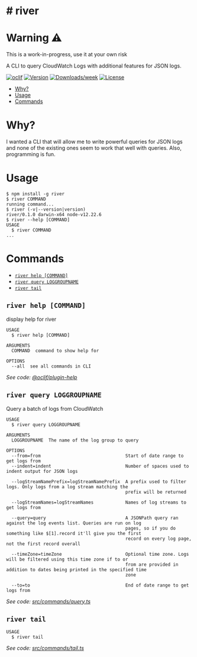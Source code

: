 # river
=========

# Warning :warning:
This is a work-in-progress, use it at your own risk

A CLI to query CloudWatch Logs with additional features for JSON logs.

[![oclif](https://img.shields.io/badge/cli-oclif-brightgreen.svg)](https://oclif.io)
[![Version](https://img.shields.io/npm/v/@ck/river.svg)](https://npmjs.org/package/river)
[![Downloads/week](https://img.shields.io/npm/dw/@ck/river.svg)](https://npmjs.org/package/river)
[![License](https://img.shields.io/npm/l/@ck/river.svg)](https://github.com/Juanelorganelo/river/blob/master/package.json)

<!-- toc -->
* [Why?](#why)
* [Usage](#usage)
* [Commands](#commands)
<!-- tocstop -->

# Why?
I wanted a CLI that will allow me to write powerful queries for JSON logs and none of the existing ones seem to work that well with queries. Also, programming is fun.

# Usage
<!-- usage -->
```sh-session
$ npm install -g river
$ river COMMAND
running command...
$ river (-v|--version|version)
river/0.1.0 darwin-x64 node-v12.22.6
$ river --help [COMMAND]
USAGE
  $ river COMMAND
...
```
<!-- usagestop -->
# Commands
<!-- commands -->
* [`river help [COMMAND]`](#river-help-command)
* [`river query LOGGROUPNAME`](#river-query-loggroupname)
* [`river tail`](#river-tail)

## `river help [COMMAND]`

display help for river

```
USAGE
  $ river help [COMMAND]

ARGUMENTS
  COMMAND  command to show help for

OPTIONS
  --all  see all commands in CLI
```

_See code: [@oclif/plugin-help](https://github.com/oclif/plugin-help/blob/v3.2.3/src/commands/help.ts)_

## `river query LOGGROUPNAME`

Query a batch of logs from CloudWatch

```
USAGE
  $ river query LOGGROUPNAME

ARGUMENTS
  LOGGROUPNAME  The name of the log group to query

OPTIONS
  --from=from                                Start of date range to get logs from
  --indent=indent                            Number of spaces used to indent output for JSON logs

  --logStreamNamePrefix=logStreamNamePrefix  A prefix used to filter logs. Only logs from a log stream matching the
                                             prefix will be returned

  --logStreamNames=logStreamNames            Names of log streams to get logs from

  --query=query                              A JSONPath query ran against the log events list. Queries are run on log
                                             pages, so if you do something like $[1].record it'll give you the first
                                             record on every log page, not the first record overall

  --timeZone=timeZone                        Optional time zone. Logs will be filtered using this time zone if to or
                                             from are provided in addition to dates being printed in the specified time
                                             zone

  --to=to                                    End of date range to get logs from
```

_See code: [src/commands/query.ts](https://github.com/Juanelorganelo/river/blob/v0.1.0/src/commands/query.ts)_

## `river tail`

```
USAGE
  $ river tail
```

_See code: [src/commands/tail.ts](https://github.com/Juanelorganelo/river/blob/v0.1.0/src/commands/tail.ts)_
<!-- commandsstop -->
